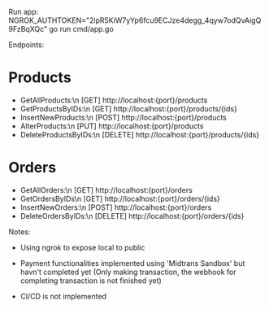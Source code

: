 Run app:
NGROK_AUTHTOKEN="2ipR5KiW7yYp6fcu9ECJze4degg_4qyw7odQvAigQ9FzBqXQc" go run cmd/app.go

Endpoints:

# Products #
- GetAllProducts:\n
  [GET] http://localhost:{port}/products
- GetProductsByIDs:\n
  [GET] http://localhost:{port}/products/{ids}
- InsertNewProducts:\n
  [POST] http://localhost:{port}/products
- AlterProducts:\n
  [PUT] http://localhost:{port}/products
- DeleteProductsByIDs:\n
  [DELETE] http://localhost:{port}/products/{ids}

# Orders #
- GetAllOrders:\n
  [GET] http://localhost:{port}/orders
- GetOrdersByIDs\n
  [GET] http://localhost:{port}/orders/{ids}
- InsertNewOrders:\n
  [POST] http://localhost:{port}/orders
- DeleteOrdersByIDs:\n
  [DELETE] http://localhost:{port}/orders/{ids}
  
Notes:
- Using ngrok to expose local to public

- Payment functionalities implemented using 'Midtrans Sandbox' but havn't completed yet (Only making transaction, the webhook for completing transaction is not finished yet)
- CI/CD is not implemented
